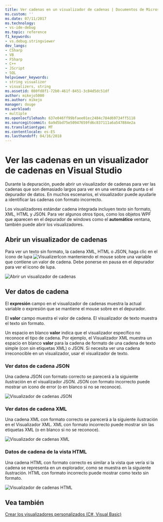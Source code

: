 ```yaml
---
title: Ver cadenas en un visualizador de cadenas | Documentos de Microsoft
ms.custom: ''
ms.date: 07/11/2017
ms.technology:
- vs-ide-debug
ms.topic: reference
f1_keywords:
- vs.debug.stringviewer
dev_langs:
- CSharp
- VB
- FSharp
- C++
- JScript
- SQL
helpviewer_keywords:
- string visualizer
- visualizers, string
ms.assetid: 080fd8f1-72b0-461f-8451-3c84d5dc51df
author: mikejo5000
ms.author: mikejo
manager: douge
ms.workload:
- multiple
ms.openlocfilehash: 637e046ff99bfaee01ec2484c784d69734ff5118
ms.sourcegitcommit: 6a9d5bd75e50947659fd6c837111a6a547884e2a
ms.translationtype: MT
ms.contentlocale: es-ES
ms.lasthandoff: 04/16/2018
---
```

# <a name="view-strings-in-a-string-visualizer-in-visual-studio"></a>Ver las cadenas en un visualizador de cadenas en Visual Studio
Durante la depuración, puede abrir un visualizador de cadenas para ver las cadenas que son demasiado largos para ver en una ventana de punta o el depurador de datos. En muchos escenarios, el visualizador puede ayudarle a identificar las cadenas con formato incorrecto.

Los visualizadores estándar cadena integrada incluyen texto sin formato, XML, HTML y JSON. Para ver algunos otros tipos, como los objetos WPF que aparecen en el depurador de windows como el **automático** ventana, también puede abrir los visualizadores.

## <a name="open-a-string-visualizer"></a>Abrir un visualizador de cadenas

Para ver un texto sin formato, la cadena XML, HTML o JSON, haga clic en el icono de lupa ![VisualizerIcon](../debugger/media/dbg-tips-visualizer-icon.png "icono visualizador") manteniendo el mouse sobre una variable que contiene un valor de cadena. Debe ponerse en pausa en el depurador para ver el icono de lupa.

![Abrir un visualizador de cadenas](../debugger/media/dbg-tips-string-visualizers.png "OpenStringVisualizer")

## <a name="view-string-data"></a>Ver datos de cadena

El **expresión** campo en el visualizador de cadenas muestra la actual variable o expresión que se mantiene el mouse sobre en el depurador.

El **valor** campo muestra el valor de cadena. El visualizador de texto muestra el texto sin formato.

Un espacio en blanco **valor** indica que el visualizador específico no reconoce el tipo de cadena. Por ejemplo, el Visualizador XML muestra un espacio en blanco **valor** para la cadena de formato de una cadena de texto simple (con sin etiquetas XML) o JSON. Si necesita ver una cadena irreconocible en un visualizador, usar el visualizador de texto.

### <a name="view-json-string-data"></a>Ver datos de cadena JSON

Una cadena JSON con formato correcto se parecerá a la siguiente ilustración en el visualizador JSON. JSON con formato incorrecto puede mostrar un icono de error (o en blanco si no se reconoce).

![Visualizador de cadenas JSON](../debugger/media/dbg-tips-string-visualizer-json.png "visualizador de cadenas JSON")

### <a name="view-xml-string-data"></a>Ver datos de cadena XML

Una cadena XML con formato correcto se parecerá a la siguiente ilustración en el Visualizador XML. XML con formato incorrecto puede mostrar sin las etiquetas XML (o en blanco si no se reconoce).

![Visualizador de cadenas XML](../debugger/media/dbg-string-visualizers-xml.png "visualizador de cadenas XML")

### <a name="view-html-string-data"></a>Datos de cadena de la vista HTML

Una cadena HTML con formato correcto es similar a la vista que vería si la cadena se representa en un explorador, como se muestra en la siguiente ilustración. HTML con formato incorrecto puede mostrar como texto sin formato.

![Visualizador de cadenas HTML](../debugger/media/dbg-string-visualizers-html.png "visualizador de cadenas de HTML")

## <a name="see-also"></a>Vea también  
 [Crear los visualizadores personalizados (C#, Visual Basic)](../debugger/create-custom-visualizers-of-data.md)
